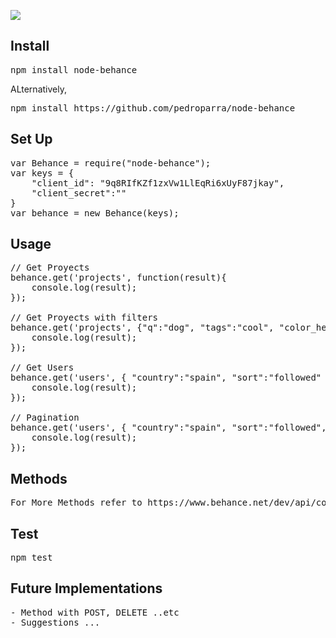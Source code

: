 <a href="https://nodei.co/npm/node-behance/"><img src="https://nodei.co/npm/node-behance.png?downloads=true&stars=true"></a>


Install
--------

<pre>
npm install node-behance
</pre>

ALternatively,
<pre>
npm install https://github.com/pedroparra/node-behance
</pre>


Set Up
-------

<pre>
var Behance = require("node-behance");
var keys = {
	"client_id": "9q8RIfKZf1zxVw1LlEqRi6xUyF87jkay", 
	"client_secret":""
}
var behance = new Behance(keys);
</pre>


Usage
------

<pre>
// Get Proyects
behance.get('projects', function(result){
    console.log(result);
});

// Get Proyects with filters
behance.get('projects', {"q":"dog", "tags":"cool", "color_hex":"#000" }, function(result){
    console.log(result);
});

// Get Users
behance.get('users', { "country":"spain", "sort":"followed" }, function(result){
    console.log(result);
});

// Pagination
behance.get('users', { "country":"spain", "sort":"followed", "page":"2" }, function(result){
    console.log(result);
});
</pre>


Methods
--------
<pre>
For More Methods refer to https://www.behance.net/dev/api/console
</pre>


Test
------
<pre>
npm test
</pre>


Future Implementations
------------------------
<pre>
- Method with POST, DELETE ..etc
- Suggestions ...
</pre>







